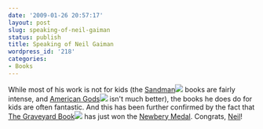 ```yaml
---
date: '2009-01-26 20:57:17'
layout: post
slug: speaking-of-neil-gaiman
status: publish
title: Speaking of Neil Gaiman
wordpress_id: '218'
categories:
- Books
---
```


While most of his work is not for kids (the [Sandman](http://www.amazon.com/gp/product/1563890119?ie=UTF8&tag=gnuc-20&linkCode=as2&camp=1789&creative=9325&creativeASIN=1563890119)![](http://www.assoc-amazon.com/e/ir?t=gnuc-20&l=as2&o=1&a=1563890119) books are fairly intense, and [American Gods](http://www.amazon.com/gp/product/0060558121?ie=UTF8&tag=gnuc-20&linkCode=as2&camp=1789&creative=9325&creativeASIN=0060558121)![](http://www.assoc-amazon.com/e/ir?t=gnuc-20&l=as2&o=1&a=0060558121) isn't much better), the books he does do for kids are often fantastic.  And this has been further confirmed by the fact that [The Graveyard Book](http://www.amazon.com/gp/product/0060530928?ie=UTF8&tag=gnuc-20&linkCode=as2&camp=1789&creative=9325&creativeASIN=0060530928)![](http://www.assoc-amazon.com/e/ir?t=gnuc-20&l=as2&o=1&a=0060530928) has just won the [Newbery Medal](http://www.nytimes.com/2009/01/27/books/27newb.html?_r=1&partner=permalink&exprod=permalink).  Congrats, [Neil](http://journal.neilgaiman.com/)!
